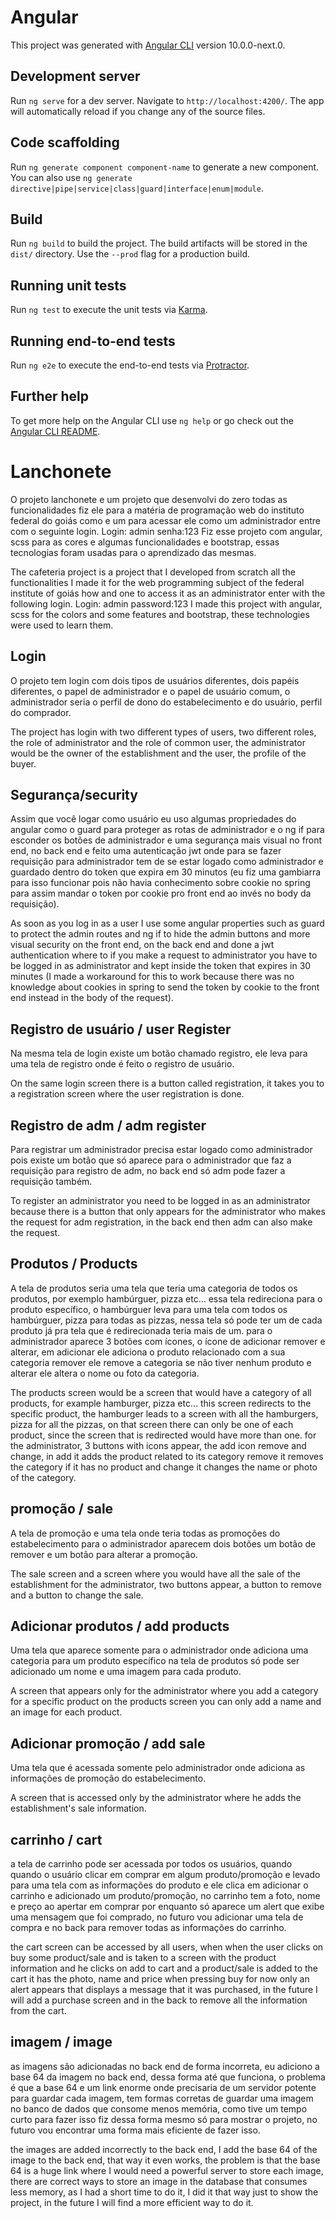 # Angular

This project was generated with [Angular CLI](https://github.com/angular/angular-cli) version 10.0.0-next.0.

## Development server

Run `ng serve` for a dev server. Navigate to `http://localhost:4200/`. The app will automatically reload if you change any of the source files.

## Code scaffolding

Run `ng generate component component-name` to generate a new component. You can also use `ng generate directive|pipe|service|class|guard|interface|enum|module`.

## Build

Run `ng build` to build the project. The build artifacts will be stored in the `dist/` directory. Use the `--prod` flag for a production build.

## Running unit tests

Run `ng test` to execute the unit tests via [Karma](https://karma-runner.github.io).

## Running end-to-end tests

Run `ng e2e` to execute the end-to-end tests via [Protractor](http://www.protractortest.org/).

## Further help

To get more help on the Angular CLI use `ng help` or go check out the [Angular CLI README](https://github.com/angular/angular-cli/blob/master/README.md).






# Lanchonete
O projeto lanchonete e um projeto que desenvolvi do zero todas as funcionalidades fiz ele para a matéria de programação web do instituto federal do goiás como e um para acessar ele como um administrador entre com o seguinte login.
Login: admin
senha:123
Fiz esse projeto com angular, scss para as cores e algumas funcionalidades e bootstrap, essas tecnologias foram usadas para o aprendizado das mesmas.

The cafeteria project is a project that I developed from scratch all the functionalities I made it for the web programming subject of the federal institute of goiás how and one to access it as an administrator enter with the following login.
Login: admin
password:123
I made this project with angular, scss for the colors and some features and bootstrap, these technologies were used to learn them.


## Login

O projeto tem login com dois tipos de usuários diferentes, dois papéis diferentes, o papel de administrador e o papel de usuário comum, o administrador seria o perfil de dono do estabelecimento e do usuário, perfil do comprador.

The project has login with two different types of users, two different roles, the role of administrator and the role of common user, the administrator would be the owner of the establishment and the user, the profile of the buyer.

## Segurança/security

Assim que você logar como usuário eu uso algumas propriedades do angular como o guard para proteger as rotas de administrador e o ng if para esconder os botões de administrador e uma segurança mais visual no front end, no back end e feito uma autenticação jwt onde para se fazer requisição para administrador tem de se estar logado como administrador  e guardado dentro do token que expira em 30 minutos (eu fiz uma gambiarra para isso funcionar pois não havia conhecimento sobre cookie no spring para assim mandar o token por cookie pro front end ao invés no body da requisição).

As soon as you log in as a user I use some angular properties such as guard to protect the admin routes and ng if to hide the admin buttons and more visual security on the front end, on the back end and done a jwt authentication where to if you make a request to administrator you have to be logged in as administrator and kept inside the token that expires in 30 minutes (I made a workaround for this to work because there was no knowledge about cookies in spring to send the token by cookie to the front end instead in the body of the request).

## Registro de usuário / user Register

Na mesma tela de login existe um botão chamado registro, ele leva para uma tela de registro onde é feito o registro de usuário.

On the same login screen there is a button called registration, it takes you to a registration screen where the user registration is done.
## Registro de adm / adm register

Para registrar um administrador precisa estar logado como administrador pois existe um botão que só aparece para o administrador que faz a requisição para registro de adm, no back end só adm pode fazer a requisição também.

To register an administrator you need to be logged in as an administrator because there is a button that only appears for the administrator who makes the request for adm registration, in the back end then adm can also make the request.

## Produtos / Products

A tela de produtos seria uma tela que teria uma categoria de todos os produtos, por exemplo hambúrguer, pizza etc… essa tela redireciona para o produto específico, o hambúrguer leva para uma tela com todos os hambúrguer, pizza para todas as pizzas, nessa tela só pode ter um de cada produto já pra tela que é redirecionada teria mais de um. para o administrador aparece 3 botões com ícones, o ícone de adicionar remover e alterar, em adicionar ele adiciona o produto relacionado com a sua categoria remover ele remove a categoria se não tiver nenhum produto e alterar ele altera o nome ou foto  da categoria.

The products screen would be a screen that would have a category of all products, for example hamburger, pizza etc… this screen redirects to the specific product, the hamburger leads to a screen with all the hamburgers, pizza for all the pizzas, on that screen there can only be one of each product, since the screen that is redirected would have more than one. for the administrator, 3 buttons with icons appear, the add icon remove and change, in add it adds the product related to its category remove it removes the category if it has no product and change it changes the name or photo of the category.

## promoção / sale

A tela de promoção e uma tela onde teria todas as promoções do estabelecimento para o administrador aparecem dois botões um botão de remover e um botão para alterar a promoção.

The sale screen and a screen where you would have all the sale of the establishment for the administrator, two buttons appear, a button to remove and a button to change the sale.
## Adicionar produtos / add products

Uma tela que aparece somente para o administrador onde adiciona uma categoria para um produto específico na tela de produtos só pode ser adicionado um nome e uma imagem para cada produto.

A screen that appears only for the administrator where you add a category for a specific product on the products screen you can only add a name and an image for each product.

## Adicionar promoção / add sale

Uma tela que é acessada somente pelo administrador onde adiciona as informações de promoção do estabelecimento.

A screen that is accessed only by the administrator where he adds the establishment's sale information.
## carrinho / cart

a tela de carrinho pode ser acessada por todos os usuários, quando quando o usuário clicar em comprar em algum produto/promoção e levado para uma tela com as informações do produto e ele clica em adicionar o carrinho  e adicionado um produto/promoção, no carrinho tem a foto, nome e preço ao apertar em comprar por enquanto só aparece um alert que exibe uma mensagem que foi comprado, no futuro vou adicionar uma tela de compra e no back para remover todas as informações do carrinho.

the cart screen can be accessed by all users, when when the user clicks on buy some product/sale and is taken to a screen with the product information and he clicks on add to cart and a product/sale is added to the cart it has the photo, name and price when pressing buy for now only an alert appears that displays a message that it was purchased, in the future I will add a purchase screen and in the back to remove all the information from the cart.

## imagem / image

as imagens são adicionadas no back end de forma incorreta, eu adiciono a base 64 da imagem no back end, dessa forma até que funciona, o problema é que a base 64 e um link enorme onde precisaria de um servidor potente para guardar cada imagem, tem formas corretas de guardar uma imagem no banco de dados que consome menos memória, como tive um tempo curto para fazer isso fiz dessa forma mesmo só para mostrar o projeto, no futuro vou encontrar uma forma mais eficiente de fazer isso.

the images are added incorrectly to the back end, I add the base 64 of the image to the back end, that way it even works, the problem is that the base 64 is a huge link where I would need a powerful server to store each image, there are correct ways to store an image in the database that consumes less memory, as I had a short time to do it, I did it that way just to show the project, in the future I will find a more efficient way to do it.

